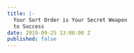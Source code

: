 ```yaml
---
title: |-
  Your Sort Order is Your Secret Weapon
  to Success
date: 2019-09-25 13:08:00 Z
published: false
---
```


